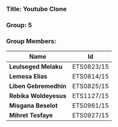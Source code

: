 ### Title: Youtube Clone
### Group: 5
### Group Members:
| Name                 | Id         |
|----------------------|------------|
|  **Leulseged Melaku**   | ETS0823/15 |
|  **Lemesa Elias**        | ETS0814/15 |
|  **Liben Gebremedhin**   | ETS0825/15 |
|  **Rebika Woldeyesus**   | ETS1127/15 |
|  **Misgana Beselot**     | ETS0961/15 |
|  **Mihret Tesfaye**      | ETS0927/15 |
